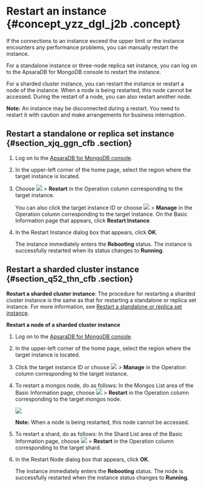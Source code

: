 # Restart an instance {#concept_yzz_dgl_j2b .concept}

If the connections to an instance exceed the upper limit or the instance encounters any performance problems, you can manually restart the instance.

For a standalone instance or three-node replica set instance, you can log on to the ApsaraDB for MongoDB console to restart the instance.

For a sharded cluster instance, you can restart the instance or restart a node of the instance. When a node is being restarted, this node cannot be accessed. During the restart of a node, you can also restart another node.

**Note:** An instance may be disconnected during a restart. You need to restart it with caution and make arrangements for business interruption.

## Restart a standalone or replica set instance {#section_xjq_ggn_cfb .section}

1.  Log on to the [ApsaraDB for MongoDB console](https://mongodb.console.aliyun.com/#/mongodb/list).
2.  In the upper-left corner of the home page, select the region where the target instance is located.
3.  Choose **![](http://static-aliyun-doc.oss-cn-hangzhou.aliyuncs.com/assets/img/6708/155617001645431_en-US.png)** \> **Restart** in the Operation column corresponding to the target instance.

    You can also click the target instance ID or choose **![](http://static-aliyun-doc.oss-cn-hangzhou.aliyuncs.com/assets/img/6708/155617001645431_en-US.png)** \> **Manage** in the Operation column corresponding to the target instance. On the Basic Information page that appears, click **Restart Instance**.

4.  In the Restart Instance dialog box that appears, click **OK**.

    The instance immediately enters the **Rebooting** status. The instance is successfully restarted when its status changes to **Running**.


## Restart a sharded cluster instance {#section_q52_thn_cfb .section}

**Restart a sharded cluster instance**: The procedure for restarting a sharded cluster instance is the same as that for restarting a standalone or replica set instance. For more information, see [Restart a standalone or replica set instance](#section_xjq_ggn_cfb).

**Restart a node of a sharded cluster instance**

1.  Log on to the [ApsaraDB for MongoDB console](https://mongodb.console.aliyun.com/#/mongodb/list).
2.  In the upper-left corner of the home page, select the region where the target instance is located.
3.  Click the target instance ID or choose **![](http://static-aliyun-doc.oss-cn-hangzhou.aliyuncs.com/assets/img/6708/155617001645431_en-US.png)** \> **Manage** in the Operation column corresponding to the target instance.
4.  To restart a mongos node, do as follows: In the Mongos List area of the Basic Information page, choose **![](http://static-aliyun-doc.oss-cn-hangzhou.aliyuncs.com/assets/img/6708/155617001645431_en-US.png)** \> **Restart** in the Operation column corresponding to the target mongos node.

    ![](http://static-aliyun-doc.oss-cn-hangzhou.aliyuncs.com/assets/img/6709/155617001611719_en-US.png)

    **Note:** When a node is being restarted, this node cannot be accessed.

5.  To restart a shard, do as follows: In the Shard List area of the Basic Information page, choose **![](http://static-aliyun-doc.oss-cn-hangzhou.aliyuncs.com/assets/img/6709/155617001611718_en-US.png)** \> **Restart** in the Operation column corresponding to the target shard.
6.  In the Restart Node dialog box that appears, click **OK**.

    The instance immediately enters the **Rebooting** status. The node is successfully restarted when the instance status changes to **Running**.


